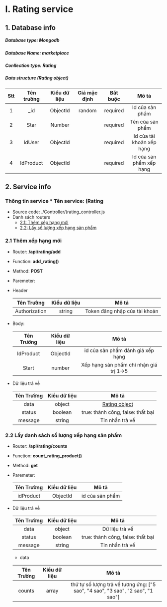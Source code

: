 # I.  Rating service
## 1. Database info
##### Database type: Mongodb
##### Database Name: marketplace
##### Conllection type: Rating
##### Data structure (Rating object)

|Stt|Tên trường| Kiểu dữ liệu | Giá mặc định | Bắt buộc | Mô tả |
|:------------------:|:------------------:  |:------------:    |:----------------:    |:--------:    |:--------------------------------------------------:  |  
|1| _id               | ObjectId  | random | required | Id của sản phẩm |
|2| Star              | Number    |           | required | Tên của sản phẩm |
|3| IdUser            | ObjectId  |           | required | Id của tài khoản xếp hạng |
|4| IdProduct         | ObjectId  |           | required | Id của sản phẩm xếp hạng |

## 2. Service info  
### Thông tin service * Tên service: **(Rating**  
* Source code: ./Controller/(rating_controller.js  
* Danh sách routers  
   * [2.1: Thêm xếp hạng mới](#21--thêm-xếp-hạng-mới)  
   * [2.2: Lấy số lượng xếp hạng sản phẩm ](#22--lấy-danh-sách-số-lượng-xếp-hạng-sản-phẩm)  
   
### 2.1  Thêm xếp hạng mới  
 - Router: **/api/rating/add**  
 - Function: **add_rating()**  
 - Method: **POST**
 - Paremeter: 
 - Header
    
      | Tên Trường  | Kiểu dữ liệu     |               Mô tả                  |  
    |:----------:  |:------------:    |:--------------------------------:    |  
    |    Authorization     |    string |         Token đăng nhập của tài khoản      |


 - Body:

    | Tên Trường  | Kiểu dữ liệu     |               Mô tả                  |  
    |:----------:  |:------------:    |:--------------------------------:    |  
    |    IdProduct     |    ObjectId |         id của sản phẩm đánh giá xếp hạng       |
    |    Start     |    number |         Xếp hạng sản phẩm chỉ nhận giá trị 1->5       |

- Dữ liệu trả về

    | Tên Trường   | Kiểu dữ liệu     |                        Mô tả                         |  
    |:----------:  |:------------:    |:---------------------------------------------------: |  
    |   data      |    object        | [ Rating object](#data-structure-rating-object)       |  
    |   status     |    boolean         | true: thành công, false: thất bại                  |  
    |   message    |    string        | Tin nhắn trả về                                      |  

### 2.2  Lấy danh sách số lượng xếp hạng sản phẩm  
 - Router: **/api/rating/counts**  
 - Function: **count_rating_product()**  
 - Method: **get**
 - Paremeter: 

    | Tên Trường  | Kiểu dữ liệu     |               Mô tả                  |  
    |:----------:  |:------------:    |:--------------------------------:    |  
    |    idProduct     |    ObjectId |         id của sản phẩm      |

- Dữ liệu trả về

    | Tên Trường   | Kiểu dữ liệu     |                        Mô tả                         |  
    |:----------:  |:------------:    |:---------------------------------------------------: |  
    |   data      |    object           | Dữ liệu trả về       |  
    |   status     |    boolean         | true: thành công, false: thất bại                  |  
    |   message    |    string          | Tin nhắn trả về                                      |  

    + data

    | Tên Trường   | Kiểu dữ liệu     |                        Mô tả                         |  
    |:----------:  |:------------:    |:---------------------------------------------------: |  
    |   counts      |    array           | thứ tự số lượng trả về tương ứng: ["5 sao", "4 sao", "3 sao", "2 sao", "1 sao"]       |  
    